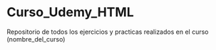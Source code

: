 # Curso_Udemy_HTML
Repositorio de todos los ejercicios y practicas realizados en el curso (nombre_del_curso)
